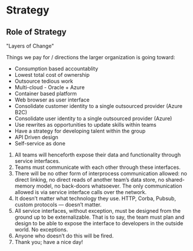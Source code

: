 # Strategy

## Role of Strategy

"Layers of Change"

Things we pay for / directions the larger organization is going toward:

  * Consumption based accountablity
  * Lowest total cost of ownership
  * Outsource tedious work
  * Multi-cloud - Oracle + Azure
  * Container based platform
  * Web browser as user interface
  * Consolidate customer identity to a single outsourced provider (Azure B2C)
  * Consolidate user identity to a single outsourced provider (Azure)
  * Use rewrites as opportunities to update skills within teams
  * Have a strategy for developing talent within the group
  * API Driven design
  * Self-service as done


1. All teams will henceforth expose their data and functionality through service interfaces.
2. Teams must communicate with each other through these interfaces.
3. There will be no other form of interprocess communication allowed: no direct linking, no direct reads of another team’s data store, no shared-memory model, no back-doors whatsoever. The only communication allowed is via service interface calls over the network.
4. It doesn’t matter what technology they use. HTTP, Corba, Pubsub, custom protocols — doesn’t matter.
5. All service interfaces, without exception, must be designed from the ground up to be externalizable. That is to say, the team must plan and design to be able to expose the interface to developers in the outside world. No exceptions.
6. Anyone who doesn’t do this will be fired.
7. Thank you; have a nice day!